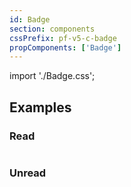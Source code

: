 ```yaml
---
id: Badge
section: components
cssPrefix: pf-v5-c-badge
propComponents: ['Badge']
---
```


import './Badge.css';

## Examples

### Read

```ts file="./BadgeRead.tsx"
```

### Unread

```ts file="./BadgeUnread.tsx"
```
